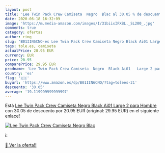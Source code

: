 ```yaml
---
layout: post
title: 'Lee Twin Pack Crew Camiseta  Negro  Blac al 30.05 % de descuento'
date: 2020-06-18 16:32:09
image: 'https://m.media-amazon.com/images/I/31biixIFXBL._SL200_.jpg'
comments: true
category: ofertas
author: ring
slug: 'B01IIN6CNO-es Lee Twin Pack Crew Camiseta Negro Black Ai01 Large 2 para...'
tags: tole.es, camiseta
actualPrice: 20.95 EUR
currency: EUR
price: 20.95
comparePrice: 29.95 EUR
prodname: 'Lee Twin Pack Crew Camiseta  Negro  Black Ai01   Large 2 para Hombre'
country: 'es'
flag: '🇪🇸'
buyurl: 'https://www.amazon.es/dp/B01IIN6CNO/?tag=tolees-21'
descuento: '30.05'
average: '19.119999999999997'
---
```


Está [Lee Twin Pack Crew Camiseta  Negro  Black Ai01   Large 2 para Hombre](https://www.amazon.es/dp/B01IIN6CNO/?tag=tolees-21) con 30.05 de descuento por 20.95 EUR (original: 29.95 EUR) en el siguiente enlace!

[![Lee Twin Pack Crew Camiseta  Negro  Blac](https://m.media-amazon.com/images/I/31biixIFXBL._SL200_.jpg)](https://www.amazon.es/dp/B01IIN6CNO/?tag=tolees-21)

ℹ️:


[🛒 Ver la oferta!!](https://www.amazon.es/dp/B01IIN6CNO/?tag=tolees-21)
